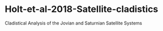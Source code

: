 # Holt-et-al-2018-Satellite-cladistics
Cladistical Analysis of the Jovian and Saturnian Satellite Systems
